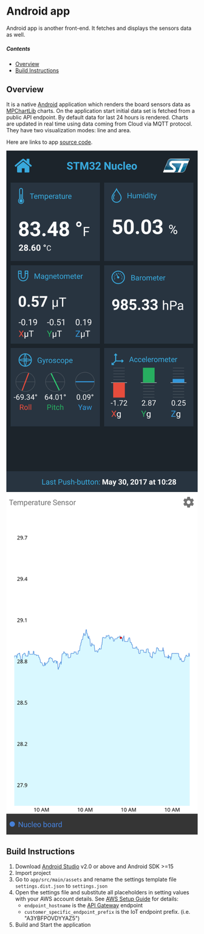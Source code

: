 Android app
=============

Android app is another front-end. It fetches and displays the sensors data as well.


##### Contents

- [Overview](#overview)
- [Build Instructions](#build-instructions)

## Overview

It is a native [Android](https://www.android.com/) application which renders the board sensors data as [MPChartLib](https://github.com/PhilJay/MPAndroidChart/tree/master/MPChartLib) charts. On the application start initial data set is fetched from a public API endpoint. 
By default data for last 24 hours is rendered. Charts are updated in real time using data coming from Cloud via MQTT protocol. They have two visualization modes: line and area.

Here are links to app [source code](../android).

<p align="left">
  <img src="./assets/android_home.png" atl="Nucleo Android App" />
  <img src="./assets/android_chart.png" atl="Nucleo Android App" />
</p>

## Build Instructions

1. Download [Android Studio](https://developer.android.com/studio/index.html) v2.0 or above and Android SDK >=15 
1. Import project
1. Go to `app/src/main/assets` and rename the settings template file `settings.dist.json` to `settings.json`
1. Open the settings file and substitute all placeholders in setting values with your AWS account details. See [AWS Setup Guide](./BACKEND.md) for details:
	- `endpoint_hostname` is the [API Gateway](https://aws.amazon.com/api-gateway/) endpoint
	- `customer_specific_endpoint_prefix` is the IoT endpoint prefix. (i.e. "A3YBFPOVDYYAZ5")
1. Build and Start the application


